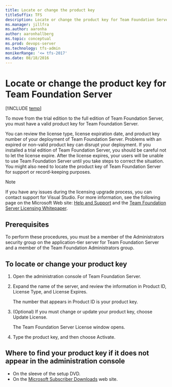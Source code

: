 ```yaml
---
title: Locate or change the product key
titleSuffix: TFS  
description: Locate or change the product key for Team Foundation Server
ms.manager: jillfra
ms.author: aaronha
author: aaronhallberg
ms.topic: conceptual
ms.prod: devops-server
ms.technology: tfs-admin
monikerRange: '<= tfs-2017'
ms.date: 08/18/2016
---
```


# Locate or change the product key for Team Foundation Server

[!INCLUDE [temp](../_shared/version-tfs-2013-2017.md)]


To move from the trial edition to the full edition of Team Foundation Server, you must have a valid product key for Team Foundation Server. 

You can review the license type, license expiration date, and product key number of your deployment of Team Foundation Server. Problems with an expired or non-valid product key can disrupt your deployment. If you installed a trial edition of Team Foundation Server, you should be careful not to let the license expire. After the license expires, your users will be unable to use Team Foundation Server until you take steps to correct the situation. You might also need to locate the product key of Team Foundation Server for support or record-keeping purposes.

> [!NOTE]
> If you have any issues during the licensing upgrade process, you can contact support for Visual Studio. For more information, see the following page on the Microsoft Web site: [Help and Support](https://visualstudio.microsoft.com/team-services/tfs-support/) and the [Team Foundation Server Licensing Whitepaper](http://go.microsoft.com/fwlink/?LinkID=253211).

## Prerequisites

To perform these procedures, you must be a member of the Administrators security group on the application-tier server for Team Foundation Server and a member of the Team Foundation Administrators group.

## To locate or change your product key

1. Open the administration console of Team Foundation Server.

2. Expand the name of the server, and review the information in Product ID, License Type, and License Expires.

   The number that appears in Product ID is your product key.

3. (Optional) If you must change or update your product key, choose Update License.

   The Team Foundation Server License window opens.

4. Type the product key, and then choose Activate.


## Where to find your product key if it does not appear in the administration console

  * On the sleeve of the setup DVD.
  * On the [Microsoft Subscriber Downloads](http://go.microsoft.com/fwlink/?LinkId=206363) web site.

